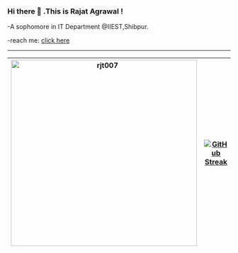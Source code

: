 ### Hi there 👋 .This is Rajat Agrawal !
  -A sophomore in IT Department @IIEST,Shibpur.
  
  -reach me: [click here](mailto:rajatagrawal007.ra@gmail.com)
___
|<img src="https://github-readme-stats.vercel.app/api?username=rjt007&hide=stars&count_private=true&show_icons=true&theme=gotham" alt="rjt007" width="420"> |[![GitHub Streak](https://github-readme-streak-stats.herokuapp.com?user=rjt007&theme=react)](https://git.io/streak-stats)
|---|---|
